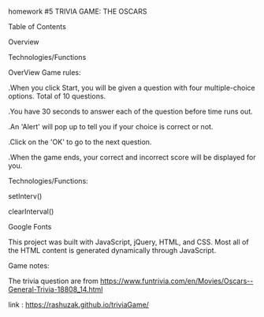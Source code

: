 
homework #5
TRIVIA GAME:    THE OSCARS

Table of Contents

Overview

Technologies/Functions



OverView  Game rules:

.When you click Start, you will be given a question with four multiple-choice options. Total of 10 questions.

.You have 30 seconds to answer each of the question before time runs out.

.An 'Alert' will pop up to tell you if your choice is correct or not.

.Click on the 'OK' to go to the next question.

.When the game ends, your correct and incorrect score will be displayed for you.




Technologies/Functions:

setInterv()

clearInterval()

Google Fonts

This project was built with JavaScript, jQuery, HTML, and CSS. Most all of the HTML content is generated dynamically through JavaScript.




Game notes:

The trivia question  are from https://www.funtrivia.com/en/Movies/Oscars--General-Trivia-18808_14.html


link : https://rashuzak.github.io/triviaGame/


